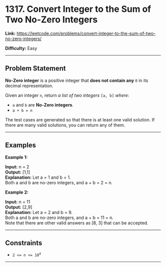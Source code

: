 # 1317. Convert Integer to the Sum of Two No-Zero Integers

**Link:** https://leetcode.com/problems/convert-integer-to-the-sum-of-two-no-zero-integers/

**Difficulty:** Easy

---

## Problem Statement

**No-Zero integer** is a positive integer that **does not contain any** `0` in its decimal representation.

Given an integer `n`, return _a list of two integers_ `[a, b]` _where_:

- `a` and `b` are **No-Zero integers**.
- `a + b = n`

The test cases are generated so that there is at least one valid solution. If there are many valid solutions, you can return any of them.

---

## Examples

**Example 1:**

**Input:** n = 2 \
**Output:** [1,1] \
**Explanation:** Let a = 1 and b = 1. \
Both a and b are no-zero integers, and a + b = 2 = n.

**Example 2:**

**Input:** n = 11 \
**Output:** [2,9] \
**Explanation:** Let a = 2 and b = 9. \
Both a and b are no-zero integers, and a + b = 11 = n. \
Note that there are other valid answers as [8, 3] that can be accepted.

---

## Constraints

- <code>2 <= n <= 10<sup>4</sup></code>

---